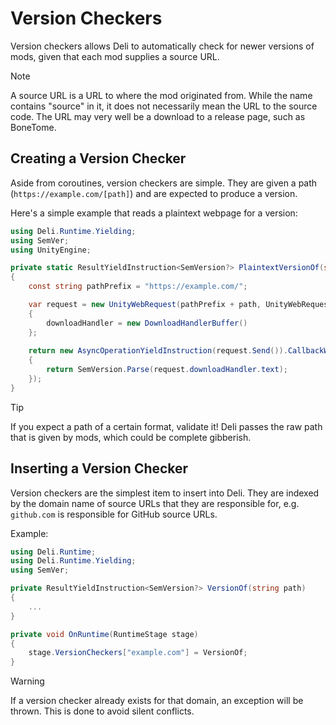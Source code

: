 # Version Checkers
Version checkers allows Deli to automatically check for newer versions of mods, given that each mod supplies a source URL.

> [!NOTE]
> A source URL is a URL to where the mod originated from. While the name contains "source" in it, it does not necessarily mean the URL to
> the source code. The URL may very well be a download to a release page, such as BoneTome.

## Creating a Version Checker
Aside from coroutines, version checkers are simple. They are given a path (`https://example.com/[path]`) and are expected to produce a version.

Here's a simple example that reads a plaintext webpage for a version:
```c#
using Deli.Runtime.Yielding;
using SemVer;
using UnityEngine;

private static ResultYieldInstruction<SemVersion?> PlaintextVersionOf(string path)
{
    const string pathPrefix = "https://example.com/";

    var request = new UnityWebRequest(pathPrefix + path, UnityWebRequest.kHttpVerbGET)
    {
        downloadHandler = new DownloadHandlerBuffer()
    };
    
    return new AsyncOperationYieldInstruction(request.Send()).CallbackWith(request =>
    {
        return SemVersion.Parse(request.downloadHandler.text);
    });
}
```

> [!TIP]
> If you expect a path of a certain format, validate it! Deli passes the raw path that is given by mods, which could be complete gibberish.

## Inserting a Version Checker
Version checkers are the simplest item to insert into Deli. They are indexed by the domain name of source URLs that they are responsible
for, e.g. `github.com` is responsible for GitHub source URLs. 

Example:
```c#
using Deli.Runtime;
using Deli.Runtime.Yielding;
using SemVer;

private ResultYieldInstruction<SemVersion?> VersionOf(string path)
{
    ...
}

private void OnRuntime(RuntimeStage stage)
{
    stage.VersionCheckers["example.com"] = VersionOf;
} 
```

> [!WARNING]
> If a version checker already exists for that domain, an exception will be thrown. This is done to avoid silent conflicts.